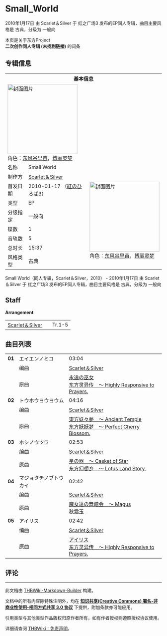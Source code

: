 # Small_World

<!-- source html: G:\repos\THBWiki-Markdown-Builder\THBWikiMarkdown\Temp\main\a\a5\ns0%3ASmall_World.html -->

2010年1月17日 由 Scarlet＆Silver 于 红之广场3 发布的EP同人专辑，曲目主要风格是 古典，分级为 一般向

本页是关于东方Project  
 **二次创作同人专辑 (未找到链接)** 的词条

## 专辑信息

<table><tbody><tr><th colspan="3">基本信息</th></tr><tr><td class="cover-artwork-mobile" colspan="2"><a href="./文件-Small_World封面.jpg.md" class="image" title="封面图片"><img alt="封面图片" src="https://upload.thwiki.cc/thumb/7/7e/Small_World%E5%B0%81%E9%9D%A2.jpg/224px-Small_World%E5%B0%81%E9%9D%A2.jpg" decoding="async" loading="lazy" width="224" height="224" srcset="https://upload.thwiki.cc/thumb/7/7e/Small_World%E5%B0%81%E9%9D%A2.jpg/335px-Small_World%E5%B0%81%E9%9D%A2.jpg 1.5x, https://upload.thwiki.cc/thumb/7/7e/Small_World%E5%B0%81%E9%9D%A2.jpg/447px-Small_World%E5%B0%81%E9%9D%A2.jpg 2x" data-file-width="2832" data-file-height="2838"></a><div class="cover-char">角色：<a href="./东风谷早苗.md" title="东风谷早苗">东风谷早苗</a>，<a href="./博丽灵梦.md" title="博丽灵梦">博丽灵梦</a></div></td>
</tr><tr><td class="label">名称</td><td colspan="2"> Small World </td></tr><tr><td class="label">制作方</td><td><a href="./Scarlet＆Silver.md" title="Scarlet＆Silver">Scarlet＆Silver</a></td><td class="cover-artwork" rowspan="8" style="min-width:224px;"><a href="./文件-Small_World封面.jpg.md" class="image" title="封面图片"><img alt="封面图片" src="https://upload.thwiki.cc/thumb/7/7e/Small_World%E5%B0%81%E9%9D%A2.jpg/224px-Small_World%E5%B0%81%E9%9D%A2.jpg" decoding="async" loading="lazy" width="224" height="224" srcset="https://upload.thwiki.cc/thumb/7/7e/Small_World%E5%B0%81%E9%9D%A2.jpg/335px-Small_World%E5%B0%81%E9%9D%A2.jpg 1.5x, https://upload.thwiki.cc/thumb/7/7e/Small_World%E5%B0%81%E9%9D%A2.jpg/447px-Small_World%E5%B0%81%E9%9D%A2.jpg 2x" data-file-width="2832" data-file-height="2838"></a><div class="cover-char">角色：<a href="./东风谷早苗.md" title="东风谷早苗">东风谷早苗</a>，<a href="./博丽灵梦.md" title="博丽灵梦">博丽灵梦</a></div></td>
</tr><tr><td class="label">首发日期</td><td>2010-01-17&#160;（<a href="/展会作品列表?e=%E7%BA%A2%E4%B9%8B%E5%B9%BF%E5%9C%BA%233">紅のひろば3</a>）</td></tr><tr><td class="label">类型</td><td>EP</td></tr><tr><td class="label">分级指定</td><td>一般向</td></tr><tr><td class="label">碟数</td><td>1</td></tr><tr><td class="label">音轨数</td><td>5</td></tr><tr><td class="label">总时长</td><td>15:37</td></tr><tr><td class="label">风格类型</td><td>古典</td></tr></tbody></table>

Small World（同人专辑，Scarlet＆Silver，2010） - 2010年1月17日 由 Scarlet＆Silver 于 红之广场3 发布的EP同人专辑，曲目主要风格是 古典，分级为 一般向

## Staff
  
 **Arrangement**   

<table><tbody><tr><td><a href="./Scarlet＆Silver.md" title="Scarlet＆Silver">Scarlet＆Silver</a></td><td></td><td>Tr.1-5</td></tr></tbody></table>



## 曲目列表

<table><tbody><tr><td id="1" class="infoYD"><b>01</b></td><td id="エイエンノミコ" colspan="2" class="title">エイエンノミコ<span class="thcsearchlinks"><a rel="nofollow" class="external text" href="https://cd.thwiki.cc?arrange=Scarlet＆Silver&amp;ogmusic=永遠の巫女&amp;fromwiki=Small_World"><span title="搜索相似同人曲"></span></a></span></td><td class="time">03:04</td></tr><tr><td class="left"></td><td class="label">编曲</td><td class="text" colspan="2"><a href="./Scarlet＆Silver.md" title="Scarlet＆Silver">Scarlet＆Silver</a><span class="thcsearchlinks"><a rel="nofollow" class="external text" href="https://cd.thwiki.cc?arrange=，Scarlet＆Silver&amp;fromwiki=Small_World"><span></span></a></span></td></tr><tr><td class="left"></td><td class="label">原曲</td><td class="text" colspan="2"><span class="thcsearchlinks"><a rel="nofollow" class="external text" href="https://cd.thwiki.cc?ogmusic=永遠の巫女&amp;fromwiki=Small_World"><span></span></a></span><div class="ogmusic"><a href="./永遠の巫女.md" class="mw-redirect" title="永遠の巫女">永遠の巫女</a></div><div class="source"><a href="./东方灵异传_～_Highly_Responsive_to_Prayers..md" class="mw-redirect" title="东方灵异传 ～ Highly Responsive to Prayers.">东方灵异传　～ Highly Responsive to Prayers.</a></div></td></tr>
<tr><td id="2" class="infoYD"><b>02</b></td><td id="トウホウヨウヨウム" colspan="2" class="title">トウホウヨウヨウム<span class="thcsearchlinks"><a rel="nofollow" class="external text" href="https://cd.thwiki.cc?arrange=Scarlet＆Silver&amp;ogmusic=東方妖々夢　～ Ancient Temple&amp;fromwiki=Small_World"><span title="搜索相似同人曲"></span></a></span></td><td class="time">04:16</td></tr><tr><td class="left"></td><td class="label">编曲</td><td class="text" colspan="2"><a href="./Scarlet＆Silver.md" title="Scarlet＆Silver">Scarlet＆Silver</a><span class="thcsearchlinks"><a rel="nofollow" class="external text" href="https://cd.thwiki.cc?arrange=，Scarlet＆Silver&amp;fromwiki=Small_World"><span></span></a></span></td></tr><tr><td class="left"></td><td class="label">原曲</td><td class="text" colspan="2"><span class="thcsearchlinks"><a rel="nofollow" class="external text" href="https://cd.thwiki.cc?ogmusic=東方妖々夢　～ Ancient Temple&amp;fromwiki=Small_World"><span></span></a></span><div class="ogmusic"><a href="./東方妖々夢_～_Ancient_Temple.md" class="mw-redirect" title="東方妖々夢 ～ Ancient Temple">東方妖々夢　～ Ancient Temple</a></div><div class="source"><a href="./东方妖妖梦_～_Perfect_Cherry_Blossom..md" class="mw-redirect" title="东方妖妖梦 ～ Perfect Cherry Blossom.">东方妖妖梦　～ Perfect Cherry Blossom.</a></div></td></tr>
<tr><td id="3" class="infoYD"><b>03</b></td><td id="ホシノウツワ" colspan="2" class="title">ホシノウツワ<span class="thcsearchlinks"><a rel="nofollow" class="external text" href="https://cd.thwiki.cc?arrange=Scarlet＆Silver&amp;ogmusic=星の器　～ Casket of Star&amp;fromwiki=Small_World"><span title="搜索相似同人曲"></span></a></span></td><td class="time">02:53</td></tr><tr><td class="left"></td><td class="label">编曲</td><td class="text" colspan="2"><a href="./Scarlet＆Silver.md" title="Scarlet＆Silver">Scarlet＆Silver</a><span class="thcsearchlinks"><a rel="nofollow" class="external text" href="https://cd.thwiki.cc?arrange=，Scarlet＆Silver&amp;fromwiki=Small_World"><span></span></a></span></td></tr><tr><td class="left"></td><td class="label">原曲</td><td class="text" colspan="2"><span class="thcsearchlinks"><a rel="nofollow" class="external text" href="https://cd.thwiki.cc?ogmusic=星の器　～ Casket of Star&amp;fromwiki=Small_World"><span></span></a></span><div class="ogmusic"><a href="./星の器_～_Casket_of_Star.md" class="mw-redirect" title="星の器 ～ Casket of Star">星の器　～ Casket of Star</a></div><div class="source"><a href="./东方幻想乡_～_Lotus_Land_Story..md" class="mw-redirect" title="东方幻想乡 ～ Lotus Land Story.">东方幻想乡　～ Lotus Land Story.</a></div></td></tr>
<tr><td id="4" class="infoYD"><b>04</b></td><td id="マジョタチノブトウカイ" colspan="2" class="title">マジョタチノブトウカイ<span class="thcsearchlinks"><a rel="nofollow" class="external text" href="https://cd.thwiki.cc?arrange=Scarlet＆Silver&amp;ogmusic=魔女達の舞踏会　～ Magus&amp;fromwiki=Small_World"><span title="搜索相似同人曲"></span></a></span></td><td class="time">02:42</td></tr><tr><td class="left"></td><td class="label">编曲</td><td class="text" colspan="2"><a href="./Scarlet＆Silver.md" title="Scarlet＆Silver">Scarlet＆Silver</a><span class="thcsearchlinks"><a rel="nofollow" class="external text" href="https://cd.thwiki.cc?arrange=，Scarlet＆Silver&amp;fromwiki=Small_World"><span></span></a></span></td></tr><tr><td class="left"></td><td class="label">原曲</td><td class="text" colspan="2"><span class="thcsearchlinks"><a rel="nofollow" class="external text" href="https://cd.thwiki.cc?ogmusic=魔女達の舞踏会　～ Magus&amp;fromwiki=Small_World"><span></span></a></span><div class="ogmusic"><a href="./魔女達の舞踏会_～_Magus.md" class="mw-redirect" title="魔女達の舞踏会 ～ Magus">魔女達の舞踏会　～ Magus</a></div><div class="source"><a href="./秋霜玉.md" title="秋霜玉">秋霜玉</a></div></td></tr>
<tr><td id="5" class="infoYD"><b>05</b></td><td id="アイリス" colspan="2" class="title">アイリス<span class="thcsearchlinks"><a rel="nofollow" class="external text" href="https://cd.thwiki.cc?arrange=Scarlet＆Silver&amp;ogmusic=アイリス&amp;fromwiki=Small_World"><span title="搜索相似同人曲"></span></a></span></td><td class="time">02:42</td></tr><tr><td class="left"></td><td class="label">编曲</td><td class="text" colspan="2"><a href="./Scarlet＆Silver.md" title="Scarlet＆Silver">Scarlet＆Silver</a><span class="thcsearchlinks"><a rel="nofollow" class="external text" href="https://cd.thwiki.cc?arrange=，Scarlet＆Silver&amp;fromwiki=Small_World"><span></span></a></span></td></tr><tr><td class="left"></td><td class="label">原曲</td><td class="text" colspan="2"><span class="thcsearchlinks"><a rel="nofollow" class="external text" href="https://cd.thwiki.cc?ogmusic=アイリス&amp;fromwiki=Small_World"><span></span></a></span><div class="ogmusic"><a href="./アイリス.md" class="mw-redirect" title="アイリス">アイリス</a></div><div class="source"><a href="./东方灵异传_～_Highly_Responsive_to_Prayers..md" class="mw-redirect" title="东方灵异传 ～ Highly Responsive to Prayers.">东方灵异传　～ Highly Responsive to Prayers.</a></div></td></tr></tbody></table>



## 评论




---

此文档由 [THBWiki-Markdown-Builder](https://github.com/Delsin-Yu/THBWiki-Markdown-Builder) 构建。

文档中的所有内容除特殊注明外，均在 [**知识共享(Creative Commons) 署名-非商业性使用-相同方式共享 3.0 协议**](https://creativecommons.org/licenses/by-sa/3.0/deed.zh-hans) 下提供，附加条款亦可能应用。

引用类型与其他类型作品版权归原作者所有，如有作者授权则遵照授权协议使用。

详细请查阅 [THBWiki：免责声明](https://thbwiki.cc/THBWiki:%E5%85%8D%E8%B4%A3%E5%A3%B0%E6%98%8E)。

